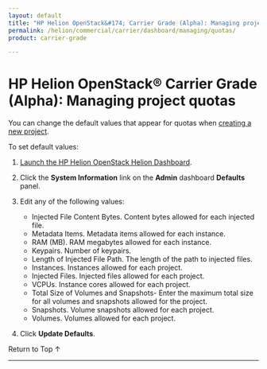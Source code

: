 ```yaml
---
layout: default
title: "HP Helion OpenStack&#174; Carrier Grade (Alpha): Managing project quotas"
permalink: /helion/commercial/carrier/dashboard/managing/quotas/
product: carrier-grade

---
```

<!--UNDER REVISION-->

<script>

function PageRefresh {
onLoad="window.refresh"
}

PageRefresh();

</script>

<!--
<p style="font-size: small;"> <a href="/helion/commercial/carrier/ga1/install/">&#9664; PREV</a> | <a href="/helion/commercial/carrier/ga1/install-overview/">&#9650; UP</a> | <a href="/helion/commercial/carrier/ga1/">NEXT &#9654;</a></p> 
-->

# HP Helion OpenStack&#174; Carrier Grade (Alpha): Managing project quotas

You can change the default values that appear for quotas when [creating a new project](/helion/commercial/carrier/dashboard/managing/projects/creating/).

To set default values:

1. [Launch the HP Helion OpenStack Helion Dashboard](/helion/openstack/carrier/dashboard/login/).

2. Click the **System Information** link on the **Admin** dashboard **Defaults** panel.

3. Edit any of the following values:

	* Injected File Content Bytes. Content bytes allowed for each injected file.
	* Metadata Items. Metadata items allowed for each instance.
	* RAM (MB). RAM megabytes allowed for each instance.
	* Keypairs. Number of keypairs.
	* Length of Injected File Path. The length of the path to injected files.
	* Instances. Instances allowed for each project.
	* Injected Files. Injected files allowed for each project.
	* VCPUs. Instance cores allowed for each project.
	* Total Size of Volumes and Snapshots- Enter the maximum total size for all volumes and snapshots allowed for the project.
	* Snapshots. Volume snapshots allowed for each project.
	* Volumes. Volumes allowed for each project.

4. Click **Update Defaults**.


<p><a href="#top" style="padding:14px 0px 14px 0px; text-decoration: none;"> Return to Top &#8593; </a></p>


----

